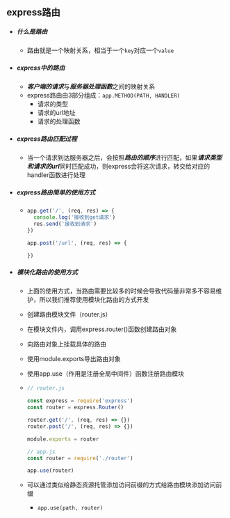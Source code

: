 ## express路由

- ##### 什么是路由

  - 路由就是一个映射关系，相当于一个`key`对应一个`value` 

- ##### express中的路由

  - ***客户端的请求***与***服务器处理函数***之间的映射关系
  - express路由由3部分组成：`app.METHOD(PATH, HANDLER)`
    - 请求的类型
    - 请求的url地址
    - 请求的处理函数

- ##### express路由匹配过程

  - 当一个请求到达服务器之后，会按照***路由的顺序***进行匹配，如果***请求类型和请求的url***同时匹配成功，则express会将这次请求，转交给对应的handler函数进行处理

- ##### express路由简单的使用方式

  - ```javascript
    app.get('/', (req, res) => {
      console.log('接收到get请求')
      res.send('接收到请求')
    })

    app.post('/url', (req, res) => {

    })
    ```

- ##### 模块化路由的使用方式

  - 上面的使用方式，当路由需要比较多的时候会导致代码量非常多不容易维护，所以我们推荐使用模块化路由的方式开发

  - 创建路由模块文件（router.js）

  - 在模块文件内，调用express.router()函数创建路由对象

  - 向路由对象上挂载具体的路由

  - 使用module.exports导出路由对象

  - 使用app.use（作用是注册全局中间件）函数注册路由模块

  - ```javascript
    // router.js

    const express = require('express')
    const router = express.Router()

    router.get('/', (req, res) => {})
    router.post('/', (req, res) => {})

    module.exports = router

    // app.js
    const router = require('./router')

    app.use(router)
    ```

  - 可以通过类似给静态资源托管添加访问前缀的方式给路由模块添加访问前缀

    - `app.use(path, router)`

